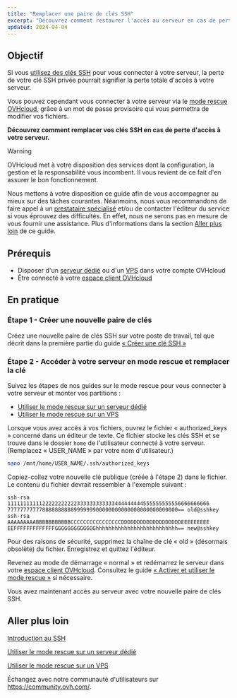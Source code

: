 ```yaml
---
title: "Remplacer une paire de clés SSH"
excerpt: "Découvrez comment restaurer l'accès au serveur en cas de perte de votre clé privée, en générant une nouvelle paire de clés SSH"
updated: 2024-04-04
---
```


## Objectif

Si vous [utilisez des clés SSH](creating-ssh-keys-dedicated1.) pour vous connecter à votre serveur, la perte de votre clé SSH privée pourrait signifier la perte totale d'accès à votre serveur.

Vous pouvez cependant vous connecter à votre serveur via le [mode rescue OVHcloud](rescue_mode1.), grâce à un mot de passe provisoire qui vous permettra de modifier vos fichiers.

**Découvrez comment remplacer vos clés SSH en cas de perte d'accès à votre serveur.**

> [!warning]
>
> OVHcloud met à votre disposition des services dont la configuration, la gestion et la responsabilité vous incombent. Il vous revient de ce fait d'en assurer le bon fonctionnement.
>
> Nous mettons à votre disposition ce guide afin de vous accompagner au mieux sur des tâches courantes. Néanmoins, nous vous recommandons de faire appel à un [prestataire spécialisé](https://partner.ovhcloud.com/fr-ca/directory/directory/) et/ou de contacter l'éditeur du service si vous éprouvez des difficultés. En effet, nous ne serons pas en mesure de vous fournir une assistance. Plus d'informations dans la section [Aller plus loin](replacing-lost-ssh-key_#aller-plus-loin.) de ce guide.
>

## Prérequis

- Disposer d'un [serveur dédié](https://www.ovhcloud.com/fr/bare-metal/) ou d'un [VPS](https://www.ovhcloud.com/fr/vps/) dans votre compte OVHcloud
- Être connecté à votre [espace client OVHcloud](https://ca.ovh.com/auth/?action=gotomanager&from=https://www.ovh.com/ca/fr/&ovhSubsidiary=qc)

## En pratique

### Étape 1 - Créer une nouvelle paire de clés

Créez une nouvelle paire de clés SSH sur votre poste de travail, tel que décrit dans la première partie du guide [« Créer une clé SSH »](creating-ssh-keys-dedicated1.)

<a name="step2"></a>

### Étape 2 - Accéder à votre serveur en mode rescue et remplacer la clé

Suivez les étapes de nos guides sur le mode rescue pour vous connecter à votre serveur et monter vos partitions :

- [Utiliser le mode rescue sur un serveur dédié](rescue_mode1.)
- [Utiliser le mode rescue sur un VPS](rescue1.)

Lorsque vous avez accès à vos fichiers, ouvrez le fichier « authorized_keys » concerné dans un éditeur de texte. Ce fichier stocke les clés SSH et se trouve dans le dossier `home` de l'utilisateur connecté à votre serveur. (Remplacez « USER_NAME » par votre nom d'utilisateur.)

```bash
nano /mnt/home/USER_NAME/.ssh/authorized_keys
```

Copiez-collez votre nouvelle clé publique (créée à l'étape 2) dans le fichier. Le contenu du fichier devrait ressembler à l'exemple suivant :

```console
ssh-rsa 1111111111122222222222333333333333444444444555555555556666666666
777777777778888888888999999900000000000000000000000000== old@sshkey
ssh-rsa AAAAAAAAABBBBBBBBBBBCCCCCCCCCCCCCCCCDDDDDDDDDDDDDDDDDDDEEEEEEEEE
EEFFFFFFFFFFFFFGGGGGGGGGGGGGhhhhhhhhhhhhhhhhhhhhhhhhhh== new@sshkey
```

Pour des raisons de sécurité, supprimez la chaîne de clé « old » (désormais obsolète) du fichier. Enregistrez et quittez l'éditeur.

Revenez au mode de démarrage « normal » et redémarrez le serveur dans votre [espace client OVHcloud](https://ca.ovh.com/auth/?action=gotomanager&from=https://www.ovh.com/ca/fr/&ovhSubsidiary=qc). Consultez le guide [« Activer et utiliser le mode rescue »](#step2.) si nécessaire.

Vous avez maintenant accès au serveur avec votre nouvelle paire de clés SSH.

## Aller plus loin

[Introduction au SSH](ssh_introduction1.)

[Utiliser le mode rescue sur un serveur dédié](rescue_mode1.)

[Utiliser le mode rescue sur un VPS](rescue1.)

Échangez avec notre communauté d'utilisateurs sur <https://community.ovh.com/>.
